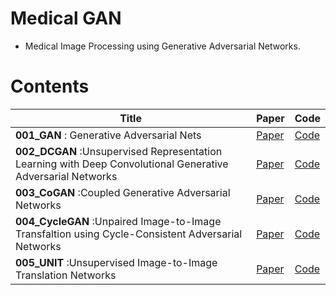 # Medical GAN

* Medical Image Processing using Generative Adversarial Networks.

# Contents

| Title                                                        | Paper           | Code            |
| ------------------------------------------------------------ | --------------- | --------------- |
| **001_GAN** : Generative Adversarial Nets | [Paper](https://arxiv.org/abs/1406.2661) | [Code](code/001_GAN)     |
| **002_DCGAN** :Unsupervised Representation Learning with Deep Convolutional Generative Adversarial Networks | [Paper](https://arxiv.org/abs/1511.06434) |[Code](code/002_DCGAN)   |
| **003_CoGAN** :Coupled Generative Adversarial Networks| [Paper](https://arxiv.org/abs/1606.07536) | [Code](code/003_CoGAN)     |
| **004_CycleGAN** :Unpaired Image-to-Image Transfaltion using Cycle-Consistent Adversarial Networks| [Paper](https://arxiv.org/abs/1703.10593) |[Code](code/004_CycleGAN)   |
| **005_UNIT** :Unsupervised Image-to-Image Translation Networks| [Paper](https://arxiv.org/abs/1703.00848) |[Code](code/005_UNIT)   |

